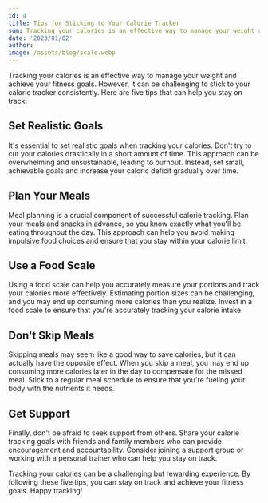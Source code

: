```yaml
---
id: 4
title: Tips for Sticking to Your Calorie Tracker
sum: Tracking your calories is an effective way to manage your weight and achieve your fitness goals. However, it can be challenging to stick to your calorie tracker consistently. Here are five tips that can help you stay on track.
date: '2023/01/02'
author:
image: /assets/blog/scale.webp
---
```


Tracking your calories is an effective way to manage your weight and achieve your fitness goals. However, it can be challenging to stick to your calorie tracker consistently. Here are five tips that can help you stay on track:

## Set Realistic Goals

It's essential to set realistic goals when tracking your calories. Don't try to cut your calories drastically in a short amount of time. This approach can be overwhelming and unsustainable, leading to burnout. Instead, set small, achievable goals and increase your caloric deficit gradually over time.

## Plan Your Meals

Meal planning is a crucial component of successful calorie tracking. Plan your meals and snacks in advance, so you know exactly what you'll be eating throughout the day. This approach can help you avoid making impulsive food choices and ensure that you stay within your calorie limit.

## Use a Food Scale

Using a food scale can help you accurately measure your portions and track your calories more effectively. Estimating portion sizes can be challenging, and you may end up consuming more calories than you realize. Invest in a food scale to ensure that you're accurately tracking your calorie intake.

## Don't Skip Meals

Skipping meals may seem like a good way to save calories, but it can actually have the opposite effect. When you skip a meal, you may end up consuming more calories later in the day to compensate for the missed meal. Stick to a regular meal schedule to ensure that you're fueling your body with the nutrients it needs.

## Get Support

Finally, don't be afraid to seek support from others. Share your calorie tracking goals with friends and family members who can provide encouragement and accountability. Consider joining a support group or working with a personal trainer who can help you stay on track.

Tracking your calories can be a challenging but rewarding experience. By following these five tips, you can stay on track and achieve your fitness goals. Happy tracking!
